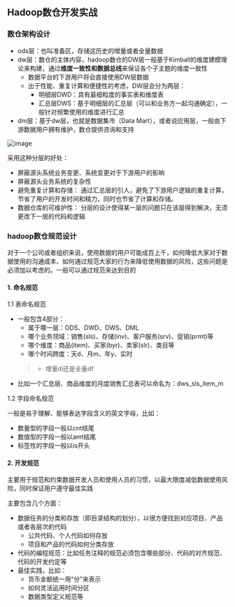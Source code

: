 ## Hadoop数仓开发实战

### 数仓架构设计
- ods层：也叫准备区，存储这历史的增量或者全量数据
- dw层：数仓的主体内容，hadoop数仓的DW层一般基于Kimball的维度建模理论来构建，通过**维度一致性和数据总线**来保证各个子主题的维度一致性
    - 数据平台的下游用户将会直接使用DW层数据
    - 出于性能、重复计算和便捷性的考虑，DW层会分为两层：
        - 明细层DWD：具有最细粒度的事实表和维度表
        - 汇总层DWS：基于明细层的汇总层（可以和业务方一起沟通确定），一般针对频繁使用的维度进行汇总
- dm层：基于dw层，也就是数据集市（Data Mart），或者说应用层，一般由下游数据用户拥有维护，数仓提供咨询和支持

![image](https://github.com/fancyChuan/bigdata-learn/blob/master/hive/img/数仓建模/hadoop数仓逻辑架构.png?raw=true)

采用这种分层的好处：
-  屏蔽源头系统业务变更、系统变更对于下游用户的影晌
- 屏蔽源头业务系统的复杂性
- 避免重复计算和存储： 通过汇总层的引人，避免了下游用户逻辑的重复计算， 节省了用户的开发时间和精力，同时也节省了计算和存储。
- 数据仓库的可维护性： 分层的设计使得某一层的问题只在该层得到解决，无须更改下一层的代码和逻辑


### hadoop数仓规范设计
对于一个公司或者组织来说，使用数据的用户可能成百上千，如何降低大家对于数据使用的沟通成本、如何通过规范大家的行为来降低使用数据的风险，这些问题是必须加以考虑的。一般可以通过规范来达到目的

#### 1. 命名规范
1.1 表命名规范
- 一般包含4部分：
    - 属于哪一层：ODS、DWD、DWS、DML
    - 哪个业务领域：销售(sls)、存储(inv)、客户服务(srv)、促销(prmt)等
    - 哪个维度：商品(item)、买家(byr)、卖家(slr)、类目等
    - 哪个时间跨度：天d、月m、年y、实时
    > - 增量di还是全量df
- 比如一个汇总层、商品维度的月度销售汇总表可以命名为：dws_sls_item_m

1.2 字段命名规范

一般是易于理解、能够表达字段含义的英文字母，比如：
- 数量型的字段一般以cnt结尾
- 数值型的字段一般以amt结尾
- 标签性的字段一般以is开头

#### 2. 开发规范
主要用于规范和约束数据开发人员和使用人员的习惯，以最大限度减低数据使用风险，同时保证用户遵守最佳实践

主要包含几个方面：
- 数据任务的分类和存放（即目录结构的划分），以很方便找到对应项目、产品或者各层次的代码
    - 公共代码、个人代码如何存放
    - 项目和产品的代码如何分类存放
- 代码的编程规范：比如任务注释的规范必须包含哪些部分、代码的对齐规范、代码的开发约定等
- 最佳实践，比如：
    - 货币金额统一用“分”来表示
    - 如何灵活运用时间分区
    - 数据类型定义规范等
